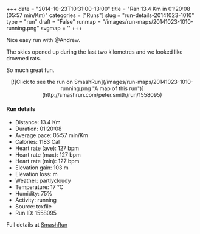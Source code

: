 +++
date = "2014-10-23T10:31:00-13:00"
title = "Ran 13.4 Km in 01:20:08 (05:57 min/Km)"
categories = ["Runs"]
slug = "run-details-20141023-1010"
type = "run"
draft = "False"
runmap = "/images/run-maps/20141023-1010-running.png"
svgmap = '<polyline points="0 55, 1 59, 1 59, 9 51, 16 49, 20 50, 22 48, 23 48, 23 46, 29 46, 35 46, 38 47, 46 53, 52 56, 59 55, 67 53, 70 52, 75 52, 78 54, 82 52, 84 49, 83 45, 82 42, 91 42, 94 42, 95 40, 100 42, 95 40, 94 42, 91 42, 83 42, 82 43, 82 46, 84 48, 85 49, 82 52, 80 53, 77 53, 75 52, 72 52, 70 52, 67 53, 62 55, 58 55, 56 56, 53 56, 52 56, 46 54, 44 52, 39 48, 37 47, 34 46, 24 46, 23 46, 23 48, 20 50, 15 49, 13 49, 7 53, 1 57, 1 55">'
+++

Nice easy run with @Andrew. 

The skies opened up during the last two kilometres and we looked like drowned rats. 

So much great fun. 



<!--more-->

<center>
[![Click to see the run on SmashRun](/images/run-maps/20141023-1010-running.png "A map of this run")](http://smashrun.com/peter.smith/run/1558095)
</center>

#### Run details

* Distance: 13.4 Km
* Duration: 01:20:08
* Average pace: 05:57 min/Km
* Calories: 1183 Cal
* Heart rate (ave): 127 bpm
* Heart rate (max): 127 bpm
* Heart rate (min): 127 bpm
* Elevation gain: 103 m
* Elevation loss:  m
* Weather: partlycloudy
* Temperature: 17 &deg;C
* Humidity: 75%
* Activity: running
* Source: tcxfile
* Run ID: 1558095

Full details at [SmashRun](http://smashrun.com/peter.smith/run/1558095)